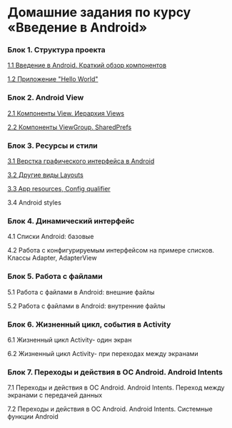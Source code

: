 # Домашние задания по курсу «Введение в Android»

### Блок 1. Структура проекта

[1.1	Введение в Android. Краткий обзор компонентов](/1.1.android-components/)

[1.2	Приложение "Hello World"](/1.2.hello-world/)

### Блок 2. Android View

[2.1	Компоненты View. Иерархия Views](/2.1.view_components/)

[2.2	Компоненты ViewGroup. SharedPrefs](/2.2_viewgroups_sharedpref/)

### Блок 3. Ресурсы и стили

[3.1	Верстка графического интерфейса в Android](/3.1.Layouts/)

[3.2	Другие виды Layouts](/3.2.OtherLayouts/)

[3.3	App resources, Config qualifier](/3.3.AppResources/)

3.4	Android styles

### Блок 4. Динамический интерфейс

4.1	Списки Android: базовые

4.2	Работа с конфигурируемым интерфейсом на примере списков. Классы Adapter, AdapterView

### Блок 5. Работа с файлами

5.1	Работа с файлами в Android: внешние файлы

5.2	Работа с файлами в Android: внутренние файлы

### Блок 6. Жизненный цикл, события в Activity

6.1	Жизненный цикл Activity- один экран

6.2	Жизненный цикл Activity- при переходах между экранами

### Блок 7. Переходы и действия в ОС Android. Android Intents

7.1	Переходы и действия в ОС Android. Android Intents. Переход между экранами с передачей данных

7.2	Переходы и действия в ОС Android. Android Intents. Системные функции Android

